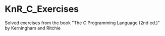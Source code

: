 # KnR_C_Exercises
Solved exercises from the book "The C Programming Language (2nd ed.)" by Kerningham and Ritchie
